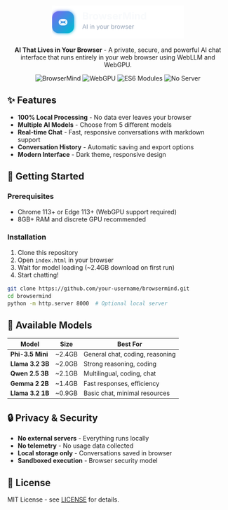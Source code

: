 <div align="center">
  <img src="images/logos/logo-primary.svg" alt="BrowserMind Logo" width="300">
  
  **AI That Lives in Your Browser** - A private, secure, and powerful AI chat interface that runs entirely in your web browser using WebLLM and WebGPU.

  ![BrowserMind](https://img.shields.io/badge/AI-Local%20%26%20Private-brightgreen)
  ![WebGPU](https://img.shields.io/badge/WebGPU-Enabled-blue)
  ![ES6 Modules](https://img.shields.io/badge/ES6-Modules-yellow)
  ![No Server](https://img.shields.io/badge/Server-None%20Required-red)
</div>

## ✨ Features

- **100% Local Processing** - No data ever leaves your browser
- **Multiple AI Models** - Choose from 5 different models
- **Real-time Chat** - Fast, responsive conversations with markdown support
- **Conversation History** - Automatic saving and export options
- **Modern Interface** - Dark theme, responsive design

## 🚀 Getting Started

### Prerequisites
- Chrome 113+ or Edge 113+ (WebGPU support required)
- 8GB+ RAM and discrete GPU recommended

### Installation
1. Clone this repository
2. Open `index.html` in your browser
3. Wait for model loading (~2.4GB download on first run)
4. Start chatting!

```bash
git clone https://github.com/your-username/browsermind.git
cd browsermind
python -m http.server 8000  # Optional local server
```

## 🤖 Available Models

| Model | Size | Best For |
|-------|------|----------|
| **Phi-3.5 Mini** | ~2.4GB | General chat, coding, reasoning |
| **Llama 3.2 3B** | ~2.0GB | Strong reasoning, coding |
| **Qwen 2.5 3B** | ~2.1GB | Multilingual, coding, chat |
| **Gemma 2 2B** | ~1.4GB | Fast responses, efficiency |
| **Llama 3.2 1B** | ~0.9GB | Basic chat, minimal resources |

## 🔒 Privacy & Security

- **No external servers** - Everything runs locally
- **No telemetry** - No usage data collected
- **Local storage only** - Conversations saved in browser
- **Sandboxed execution** - Browser security model

## 📄 License

MIT License - see [LICENSE](LICENSE) for details.
